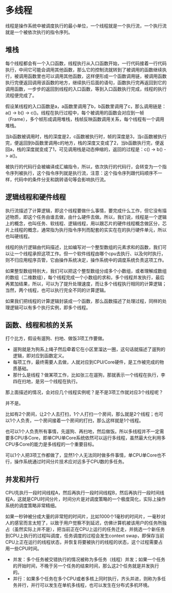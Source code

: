 # 多线程

线程是操作系统中被调度执行的最小单位，一个线程就是一个执行流，一个执行流就是一个被依次执行的指令序列。

## 堆栈

每个线程都会有一个入口函数，线程执行从入口函数开始，一行代码接着一行代码执行，中间它可能会调用其他函数，那么它的控制流就转到了被调用的函数继续执行，被调用函数里也可以调用其他函数，这样便形成一个函数调用链，被调用函数执行完便返回调用该函数的地方，继续执行后面的语句，函数执行完再返回到它的调用函数，一步步的返回到线程的入口函数，等到入口函数执行完成，线程的执行流程便完成了。

假设某线程的入口函数是a，a函数里调用了b，b函数里调用了c，那么调用链是：a() -> b() -> c()。线程在执行过程中，每个被调用的函数会对应到一帧（Frame），多个帧形成调用堆栈，栈帧反映函数调用关系，每个线程有一个调用堆栈。

当b函数被调用时，栈的深度是2，c函数被执行时，帧的深度是3，当c函数被执行完，便返回到b函数里调用c的地方，栈的深度又变成了2，当b函数执行完，便返回a，栈的深度就变成了1，可见调用栈是动态伸缩的，返回的过程是：c() -> b() -> a()。

被执行的代码行会被编译成汇编指令，所以，依次执行的代码行，会转变为一个指令序列被执行，这个指令序列就是执行流，注意：这个指令序列跟代码顺序不一样，代码中的条件分支和跳转语句等会影响执行流。

## 逻辑线程和硬件线程

执行流描述了计算逻辑，即这个线程要做什么事情，要完成什么工作，但它没有描述物质，即这个任务由谁去做，由什么硬件去做。所以，我们说，线程是一个逻辑上的概念，也叫任务、软线程、逻辑线程，用以跟芯片的硬件线程概念做区分，芯片上线程的概念，通常指为执行指令序列而配套的实实在在的执行硬件单元，所以也叫硬线程。

线程的执行逻辑由代码描述，比如编写对一个整型数组的元素求和的函数，我们可以让一个线程承担这项工作。但一个软件线程由哪个cpu去执行、以及何时执行，则不归应用程序员管，它由操作系统决定，操作系统中的调度系统负责这项工作。

如果整型数组特别大，我们可以把这个整型数组分成多个小数组，或者理解成数组的数组（二维数组），每个线程完成一个小数组的求和，多个线程并发执行，最后再累加结果，所以，可以为了提升处理速度，而让多个线程执行相同的计算逻辑；当然，两个线程，也可以执行完全不同的计算逻辑。

如果我们把线程的计算逻辑封装成一个函数，那么函数描述了处理过程，同样的处理逻辑可以有多个执行实例，即多个线程。

## 函数、线程和核的关系

打个比方，假设有遛狗、扫地、做饭3项工作要做。

- 遛狗就是为狗系上绳子然后牵着它在小区里溜达一圈，这句话就描述了遛狗的逻辑，即对应到函数定义。
- 每项工作，最终需要人去做，人就对应到CPU/Core硬件，是工作被完成的物质基础。
- 那什么是线程？做某项工作，比如张三在遛狗，那就表示一个线程在执行，李四在扫地，是另一个线程在执行。

那上面描述的情况，会对应几个线程实例呢？是不是3项工作就对应3个线程呢？

并不是。

比如有2个房间，让2个人去打扫，1个人打扫一个房间，那么就是2个线程；也可以1个人负责，一个房间接着一个房间的打扫，那么这样就是1个线程。

也可以1个人负责所有事情，先遛狗、再扫地，然后做饭。所以多线程并不一定需要多CPU多Core，即单CPU单Core系统依然可以运行多线程，虽然最大化利用多CPU多Core的能力是多线程的一个重要目标。

可以1个人把3项工作都做了，显然1个人无法同时做多件事情，单CPU单Core也不行，操作系统通过时间分片技术应对远多于CPU数的多任务。

## 并发和并行
CPU先执行一段时间线程A，然后再执行一段时间线程B，然后再执行一段时间线程A，这就是CPU时间分片，时间分片是对调度策略的一个极度简化，实际上操作系统的调度策略非常精细。

如果一秒钟被分成大量的非常短的时间片，比如1000个1毫秒的时间片，一毫秒对人的感官而言太短了，以致于用户觉察不到延迟，仿佛计算机被该用户的任务所独占（虽然实际上并不是），把当前正在CPU上运行的任务迁走，并挑选一个新任务到CPU上执行的过程叫调度，任务调度的过程会发生context swap，即保存当前CPU上正在运行的线程状态，并恢复将要被执行的线程的状态，这个过程需要占用一些CPU时间。

- 并发：多个任务被交错执行的情况被称为多任务（线程）并发；如果一个任务的开始时间，不晚于另一个任务的结束时间，那么这2个任务就是并发执行的。
- 并行：如果多个任务在多个CPU或者多核上同时执行，齐头并进，则称为多任务并行，并行可以发生在单机多线程，也可以发生在分布式多机环境。


